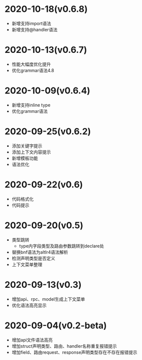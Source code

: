 # 2020-10-18(v0.6.8)
* 新增支持import语法
* 新增支持@handler语法

# 2020-10-13(v0.6.7)
* 性能大幅度优化提升
* 优化grammar语法4.8

# 2020-10-09(v0.6.4)
* 新增支持inline type
* 优化grammar语法

# 2020-09-25(v0.6.2)
* 添加关键字提示
* 添加上下文内容提示
* 新增模板功能
* 语法优化

# 2020-09-22(v0.6)
* 代码格式化
* 代码提示

# 2020-09-20(v0.5)
* 类型跳转
   * type内字段类型及路由参数跳转到declare处
* 替换bnf语法为altlr4语法解析
* 检测声明类型是否定义
* 上下文菜单整理

# 2020-09-13(v0.3)
* 增加api、rpc、model生成上下文菜单
* 优化语法高亮显示

# 2020-09-04(v0.2-beta)
* 增加api文件语法高亮
* 增加struct声明类型、路由、handler名称重复报错提示
* 增加field、路由request、response声明类型存在不存在报错提示

